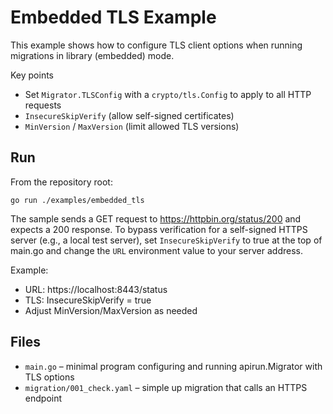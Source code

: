 # Embedded TLS Example

This example shows how to configure TLS client options when running migrations in library (embedded) mode.

Key points
- Set `Migrator.TLSConfig` with a `crypto/tls.Config` to apply to all HTTP requests
- `InsecureSkipVerify` (allow self-signed certificates)
- `MinVersion` / `MaxVersion` (limit allowed TLS versions)

## Run

From the repository root:

```
go run ./examples/embedded_tls
```

The sample sends a GET request to https://httpbin.org/status/200 and expects a 200 response.
To bypass verification for a self-signed HTTPS server (e.g., a local test server), set `InsecureSkipVerify` to true at the top of main.go and change the `URL` environment value to your server address.

Example:
- URL: https://localhost:8443/status
- TLS: InsecureSkipVerify = true
- Adjust MinVersion/MaxVersion as needed

## Files
- `main.go` – minimal program configuring and running apirun.Migrator with TLS options
- `migration/001_check.yaml` – simple up migration that calls an HTTPS endpoint
